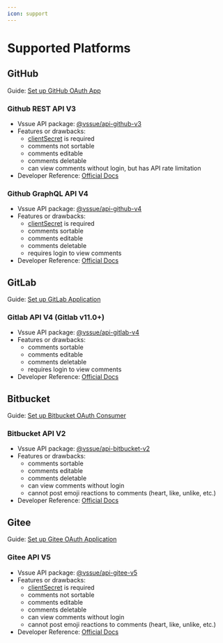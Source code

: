 ```yaml
---
icon: support
---
```


# Supported Platforms

## GitHub

Guide: [Set up GitHub OAuth App](./github.md)

### Github REST API V3

- Vssue API package: [@vssue/api-github-v3](https://www.npmjs.com/package/@vssue/api-github-v3)
- Features or drawbacks:
  - [clientSecret](../options/README.md#clientsecret) is required
  - comments not sortable
  - comments editable
  - comments deletable
  - can view comments without login, but has API rate limitation
- Developer Reference: [Official Docs](https://developer.github.com/v3)

### Github GraphQL API V4

- Vssue API package: [@vssue/api-github-v4](https://www.npmjs.com/package/@vssue/api-github-v4)
- Features or drawbacks:
  - [clientSecret](../options/README.md#clientsecret) is required
  - comments sortable
  - comments editable
  - comments deletable
  - requires login to view comments
- Developer Reference: [Official Docs](https://developer.github.com/v4)

## GitLab

Guide: [Set up GitLab Application](./gitlab.md)

### Gitlab API V4 (Gitlab v11.0+)

- Vssue API package: [@vssue/api-gitlab-v4](https://www.npmjs.com/package/@vssue/api-gitlab-v4)
- Features or drawbacks:
  - comments sortable
  - comments editable
  - comments deletable
  - requires login to view comments
- Developer Reference: [Official Docs](https://docs.gitlab.com/ce/api)

## Bitbucket

Guide: [Set up Bitbucket OAuth Consumer](./bitbucket.md)

### Bitbucket API V2

- Vssue API package: [@vssue/api-bitbucket-v2](https://www.npmjs.com/package/@vssue/api-bitbucket-v2)
- Features or drawbacks:
  - comments sortable
  - comments editable
  - comments deletable
  - can view comments without login
  - cannot post emoji reactions to comments (heart, like, unlike, etc.)
- Developer Reference: [Official Docs](https://developer.atlassian.com/bitbucket/api/2/reference)

## Gitee

Guide: [Set up Gitee OAuth Application](./gitee.md)

### Gitee API V5

- Vssue API package: [@vssue/api-gitee-v5](https://www.npmjs.com/package/@vssue/api-gitee-v5)
- Features or drawbacks:
  - [clientSecret](../options/README.md#clientsecret) is required
  - comments not sortable
  - comments editable
  - comments deletable
  - can view comments without login
  - cannot post emoji reactions to comments (heart, like, unlike, etc.)
- Developer Reference: [Official Docs](https://gitee.com/api/v5/swagger)
